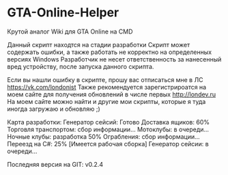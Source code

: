 # GTA-Online-Helper
Крутой аналог Wiki для GTA Online на CMD

Данный скрипт находтся на стадии разработки
Скрипт может содержать ошибки, а также работать не корректно на определенных версиях Windows
Разработчик не несет ответственность за нанесенный вред устройству, после запуска данного скрипта.

Если вы нашли ошибку в скрипте, прошу вас отписаться мне в ЛС https://vk.com/londonist
Также рекомендуется зарегистрироатся на моем сайте для получения обновлений в числе первых http://londev.ru
На моем сайте можно найти и другие мои скрипты, которые я туда иногда загружаю и обновляю ;)

Карта разработки:
Генератор сейсий: Готово
Доставка ящиков: 60%
Торговля транспортом: сбор информации...
Мотоклубы: в очереди...
Ночные клубы: разработка 50%
Ограбления: сбор информации...
Переезд на C#: 25% [Имеется рабочая сборка]
Генератор сейсии: в очереди...

Последняя версия на GIT: v0.2.4
